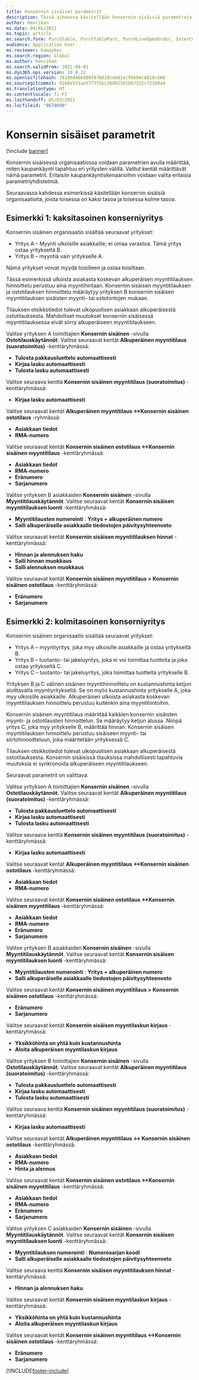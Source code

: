 ```yaml
---
title: Konsernin sisäiset parametrit
description: Tässä aiheessa käsitellään konsernin sisäisiä parametreja.
author: Henrikan
ms.date: 09/01/2021
ms.topic: article
ms.search.form: PurchTable, PurchTablePart, PurchLineOpenOrder, InterCompanyTradingRelationSetupCustomer
audience: Application User
ms.reviewer: kamaybac
ms.search.region: Global
ms.author: henrikan
ms.search.validFrom: 2021-09-01
ms.dyn365.ops.version: 10.0.22
ms.openlocfilehash: 78186d466d88f876629ceb81ec99b94c8818c560
ms.sourcegitcommit: 9166e531ae5773f5bc3bd02501b67331cf216da4
ms.translationtype: HT
ms.contentlocale: fi-FI
ms.lasthandoff: 05/03/2022
ms.locfileid: "8678600"
---
```

# <a name="intercompany-parameters"></a>Konsernin sisäiset parametrit

[!include [banner](../../includes/banner.md)]

Konsernin sisäisessä organisaatiossa voidaan parametrien avulla määrittää, miten kaupankäynti tapahtuu eri yritysten välillä. Valitut kentät määrittävät nämä parametrit. Erilaisiin kaupankäyntiskenaarioihin voidaan valita erilaisia parametriyhdistelmiä.

Seuraavassa kahdessa esimerkissä käsitellään konsernin sisäisiä organisaatioita, joista toisessa on kaksi tasoa ja toisessa kolme tasoa.

## <a name="example-1-two-level-intercompany-chain"></a>Esimerkki 1: kaksitasoinen konserniyritys

Konsernin sisäinen organisaatio sisältää seuraavat yritykset:

- Yritys A – Myynti ulkoisille asiakkaille; ei omaa varastoa. Tämä yritys ostaa yritykseltä B.
- Yritys B – myyntiä vain yritykselle A.

Nämä yritykset voivat myydä toisilleen ja ostaa toisiltaan.

Tässä esimerkissä ulkoista asiakasta koskevan alkuperäisen myyntitilauksen hinnoittelu perustuu aina myyntihintaan. Konsernin sisäisen myyntitilauksen ja ostotilauksen hinnoittelu määräytyy yrityksen B konsernin sisäisen myyntitilauksen sisäisten myynti- tai ostohintojen mukaan.

Tilauksen otsikkotiedot tulevat ulkopuolisen asiakkaan alkuperäisestä ostotilauksesta. Mahdolliset muutokset konsernin sisäisessä myyntitilauksessa eivät siirry alkuperäiseen myyntitilaukseen.

Valitse yrityksen A toimittajien **Konsernin sisäinen** -sivulla **Ostotilauskäytännöt**. Valitse seuraavat kentät **Alkuperäinen myyntitilaus (suoratoimitus)** -kenttäryhmässä:

- **Tulosta pakkausluettelo automaattisesti**
- **Kirjaa lasku automaattisesti**
- **Tulosta lasku automaattisesti**

Valitse seuraava kenttä **Konsernin sisäinen myyntitilaus (suoratoimitus)** -kenttäryhmässä:

- **Kirjaa lasku automaattisesti**

Valitse seuraavat kentät **Alkuperäinen myyntitilaus <->Konsernin sisäinen ostotilaus** -ryhmässä:

- **Asiakkaan tiedot**
- **RMA-numero**

Valitse seuraavat kentät **Konsernin sisäinen ostotilaus <->Konsernin sisäinen myyntitilaus** -kenttäryhmässä:

- **Asiakkaan tiedot**
- **RMA-numero**
- **Eränumero**
- **Sarjanumero**

Valitse yrityksen B asiakkaiden **Konsernin sisäinen** -sivulla **Myyntitilauskäytännöt**. Valitse seuraavat kentät **Konsernin sisäisen myyntitilauksen luonti** -kenttäryhmässä:

- **Myyntitilausten numerointi** : **Yritys + alkuperäinen numero**
- **Salli alkuperäiselle asiakkaalle tiedostojen päivitysyhteenveto**

Valitse seuraavat kentät **Konsernin sisäisen myyntitilauksen hinnat** -kenttäryhmässä:

- **Hinnan ja alennuksen haku**
- **Salli hinnan muokkaus**
- **Salli alennuksen muokkaus**

Valitse seuraavat kentät **Konsernin sisäinen myyntitilaus \> Konsernin sisäinen ostotilaus** -kenttäryhmässä:

- **Eränumero**
- **Sarjanumero**

## <a name="example-2-three-level-intercompany-chain"></a>Esimerkki 2: kolmitasoinen konserniyritys

Konsernin sisäinen organisaatio sisältää seuraavat yritykset:

- Yritys A – myyntiyritys, joka myy ulkoisille asiakkaille ja ostaa yritykseltä B.
- Yritys B – tuotanto- tai jakeluyritys, joka ei voi toimittaa tuotteita ja joka ostaa yritykseltä C.
- Yritys C – tuotanto- tai jakeluyritys, joka toimittaa tuotteita yritykselle B.

Yrityksen B ja C välinen sisäinen myyntihinnoittelu on kustannushinta ketjun aloittavalta myyntiyritykseltä. Se on myös kustannushinta yritykselle A, joka myy ulkoisille asiakkaille. Alkuperäisen ulkoista asiakasta koskevan myyntitilauksen hinnoittelu perustuu kuitenkin aina myyntihintoihin.

Konsernin sisäinen myyntitilaus määrittää kaikkien konsernin sisäisten myynti- ja ostotilausten hinnoittelun. Se määräytyy ketjun alussa. Niinpä yritys C, joka myy yritykselle B, määrittää hinnan. Konsernin sisäisen myyntitilauksen hinnoittelu perustuu sisäiseen myynti- tai siirtohinnoitteluun, joka määritetään yrityksessä C.

Tilauksen otsikkotiedot tulevat ulkopuolisen asiakkaan alkuperäisestä ostotilauksesta. Konsernin sisäisissä tilauksissa mahdollisesti tapahtuvia muutoksia ei synkronoida alkuperäiseen myyntitilaukseen.

Seuraavat parametrit on valittava:

Valitse yrityksen A toimittajien **Konsernin sisäinen** -sivulla **Ostotilauskäytännöt**. Valitse seuraavat kentät **Alkuperäinen myyntitilaus (suoratoimitus)** -kenttäryhmässä:

- **Tulosta pakkausluettelo automaattisesti**
- **Kirjaa lasku automaattisesti**
- **Tulosta lasku automaattisesti**

Valitse seuraava kenttä **Konsernin sisäinen myyntitilaus (suoratoimitus)** -kenttäryhmässä:

- **Kirjaa lasku automaattisesti**

Valitse seuraavat kentät **Alkuperäinen myyntitilaus <->Konsernin sisäinen ostotilaus** -kenttäryhmässä:

- **Asiakkaan tiedot**
- **RMA-numero**

Valitse seuraavat kentät **Konsernin sisäinen ostotilaus <->Konsernin sisäinen myyntitilaus** -kenttäryhmässä:

- **Asiakkaan tiedot**
- **RMA-numero**
- **Eränumero**
- **Sarjanumero**

Valitse yrityksen B asiakkaiden **Konsernin sisäinen** -sivulla **Myyntitilauskäytännöt**. Valitse seuraavat kentät **Konsernin sisäisen myyntitilauksen luonti** -kenttäryhmässä:

- **Myyntitilausten numerointi** : **Yritys + alkuperäinen numero**
- **Salli alkuperäiselle asiakkaalle tiedostojen päivitysyhteenveto**

Valitse seuraavat kentät **Konsernin sisäinen myyntitilaus \> Konsernin sisäinen ostotilaus** -kenttäryhmässä:

- **Eränumero**
- **Sarjanumero**

Valitse seuraavat kentät **Konsernin sisäisen myyntilaskun kirjaus** -kenttäryhmässä:

- **Yksikköhinta on yhtä kuin kustannushinta**
- **Aloita alkuperäisen myyntilaskun kirjaus**

Valitse yrityksen B toimittajien **Konsernin sisäinen** -sivulla **Ostotilauskäytännöt**. Valitse seuraavat kentät **Alkuperäinen myyntitilaus (suoratoimitus)** -kenttäryhmässä:

- **Tulosta pakkausluettelo automaattisesti**
- **Kirjaa lasku automaattisesti**
- **Tulosta lasku automaattisesti**

Valitse seuraava kenttä **Konsernin sisäinen myyntitilaus (suoratoimitus)** -kenttäryhmässä:

- **Kirjaa lasku automaattisesti**

Valitse seuraavat kentät **Alkuperäinen myyntitilaus <-> Konsernin sisäinen ostotilaus** -kenttäryhmässä:

- **Asiakkaan tiedot**
- **RMA-numero**
- **Hinta ja alennus**

Valitse seuraavat kentät **Konsernin sisäinen ostotilaus <->Konsernin sisäinen myyntitilaus** -kenttäryhmässä:

- **Asiakkaan tiedot**
- **RMA-numero**
- **Eränumero**
- **Sarjanumero**

Valitse yrityksen C asiakkaiden **Konsernin sisäinen** -sivulla **Myyntitilauskäytännöt**. Valitse seuraavat kentät **Konsernin sisäisen myyntitilauksen luonti** -kenttäryhmässä:

- **Myyntitilauksen numerointi** : **Numerosarjan koodi**
- **Salli alkuperäiselle asiakkaalle tiedostojen päivitysyhteenveto**

Valitse seuraava kenttä **Konsernin sisäisen myyntitilauksen hinnat** -kenttäryhmässä:

- **Hinnan ja alennuksen haku**

Valitse seuraavat kentät **Konsernin sisäisen myyntilaskun kirjaus** -kenttäryhmässä:

- **Yksikköhinta on yhtä kuin kustannushinta**
- **Aloita alkuperäisen myyntilaskun kirjaus**

Valitse seuraavat kentät **Konsernin sisäinen myyntitilaus <->Konsernin sisäinen ostotilaus** -kenttäryhmässä:

- **Eränumero**
- **Sarjanumero**

[!INCLUDE[footer-include](../../includes/footer-banner.md)]
